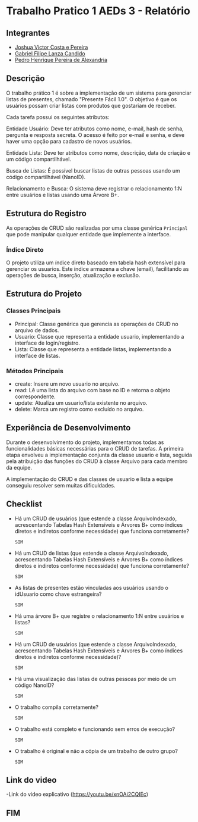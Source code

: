 # Trabalho Pratico 1 AEDs 3 - Relatório

## Integrantes

- [Joshua Victor Costa e Pereira](https://github.com/Joshua-victor)
- [Gabriel Filipe Lanza Candido](https://github.com/biellanzac)
- [Pedro Henrique Pereira de Alexandria](https://github.com/AlexandriaPedro)

## Descrição

O trabalho prático 1 é sobre a implementação de um sistema para gerenciar listas de presentes, chamado "Presente Fácil 1.0". O objetivo é que os usuários possam criar listas com produtos que gostariam de receber.

Cada tarefa possui os seguintes atributos:

Entidade Usuário: Deve ter atributos como nome, e-mail, hash de senha, pergunta e resposta secreta. O acesso é feito por e-mail e senha, e deve haver uma opção para cadastro de novos usuários.

Entidade Lista: Deve ter atributos como nome, descrição, data de criação e um código compartilhável.

Busca de Listas: É possível buscar listas de outras pessoas usando um código compartilhável (NanoID).

Relacionamento e Busca: O sistema deve registrar o relacionamento 1:N entre usuários e listas usando uma Árvore B+.


## Estrutura do Registro

As operações de CRUD são realizadas por uma classe genérica `Principal` que pode manipular qualquer entidade que implemente a interface.

### Índice Direto

O projeto utiliza um índice direto baseado em tabela hash extensível para gerenciar os usuarios. Este índice armazena a chave (email), facilitando as operações de busca, inserção, atualização e exclusão.

## Estrutura do Projeto

### Classes Principais

- Principal: Classe genérica que gerencia as operações de CRUD no arquivo de dados.
- Usuario: Classe que representa a entidade usuario, implementando a interface de login/registro.
- Lista: Classe que representa a entidade listas, implementando a interface de listas.

### Métodos Principais

- create: Insere um novo usuario no arquivo.
- read: Lê uma lista do arquivo com base no ID e retorna o objeto correspondente.
- update: Atualiza um usuario/lista existente no arquivo.
- delete: Marca um registro como excluído no arquivo.

## Experiência de Desenvolvimento

Durante o desenvolvimento do projeto, implementamos todas as funcionalidades básicas necessárias para o CRUD de tarefas. 
A primeira etapa envolveu a implementação conjunta da classe usuario e lista, seguida pela atribuição das funções do CRUD à classe 
Arquivo para cada membro da equipe.

A implementação do CRUD e das classes de usuario e lista a equipe conseguiu resolver sem muitas dificuldades.


## Checklist

- Há um CRUD de usuários (que estende a classe ArquivoIndexado, acrescentando Tabelas Hash Extensíveis e Árvores B+ como índices diretos e indiretos conforme necessidade) que funciona corretamente?
   ````
   SIM
   ````
- Há um CRUD de listas (que estende a classe ArquivoIndexado, acrescentando Tabelas Hash Extensíveis e Árvores B+ como índices diretos e indiretos conforme necessidade) que funciona corretamente?
   ````
   SIM
   ````
- As listas de presentes estão vinculadas aos usuários usando o idUsuario como chave estrangeira?
   ````
   SIM
   ````
- Há uma árvore B+ que registre o relacionamento 1:N entre usuários e listas?
   ````
   SIM
   ````
- Há um CRUD de usuários (que estende a classe ArquivoIndexado, acrescentando Tabelas Hash Extensíveis e Árvores B+ como índices diretos e indiretos conforme necessidade)?
   ````
   SIM
   ````
- Há uma visualização das listas de outras pessoas por meio de um código NanoID?
   ````
   SIM
   ````
- O trabalho compila corretamente?
   ````
   SIM
   ````
- O trabalho está completo e funcionando sem erros de execução?
   ````
   SIM
   ````
- O trabalho é original e não a cópia de um trabalho de outro grupo?
   ````
   SIM
   ````
## Link do video
-Link do video explicativo (https://youtu.be/xnOAi2CQIEc)


## FIM
